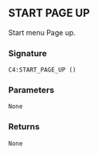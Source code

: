 ## START PAGE UP

Start menu Page up.


### Signature

`C4:START_PAGE_UP ()`


### Parameters

`None`


### Returns

`None`
